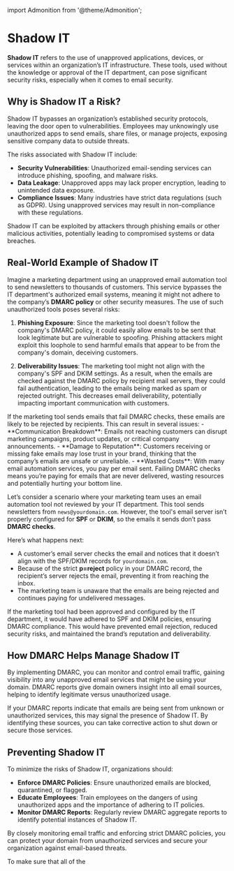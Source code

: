 import Admonition from '@theme/Admonition';

# Shadow IT

**Shadow IT** refers to the use of unapproved applications, devices, or services within an organization’s IT infrastructure. These tools, used without the knowledge or approval of the IT department, can pose significant security risks, especially when it comes to email security.

## Why is Shadow IT a Risk?

Shadow IT bypasses an organization’s established security protocols, leaving the door open to vulnerabilities. Employees may unknowingly use unauthorized apps to send emails, share files, or manage projects, exposing sensitive company data to outside threats.

The risks associated with Shadow IT include:

- **Security Vulnerabilities**: Unauthorized email-sending services can introduce phishing, spoofing, and malware risks.
- **Data Leakage**: Unapproved apps may lack proper encryption, leading to unintended data exposure.
- **Compliance Issues**: Many industries have strict data regulations (such as GDPR). Using unapproved services may result in non-compliance with these regulations.

<Admonition type="danger" title="Critical Security Risk">
Shadow IT can be exploited by attackers through phishing emails or other malicious activities, potentially leading to compromised systems or data breaches.
</Admonition>

## Real-World Example of Shadow IT

Imagine a marketing department using an unapproved email automation tool to send newsletters to thousands of customers. This service bypasses the IT department's authorized email systems, meaning it might not adhere to the company’s **DMARC policy** or other security measures. The use of such unauthorized tools poses several risks:

1. **Phishing Exposure**: Since the marketing tool doesn't follow the company's DMARC policy, it could easily allow emails to be sent that look legitimate but are vulnerable to spoofing. Phishing attackers might exploit this loophole to send harmful emails that appear to be from the company's domain, deceiving customers.

2. **Deliverability Issues**: The marketing tool might not align with the company's SPF and DKIM settings. As a result, when the emails are checked against the DMARC policy by recipient mail servers, they could fail authentication, leading to the emails being marked as spam or rejected outright. This decreases email deliverability, potentially impacting important communication with customers.

<Admonition type="warning" title="The Cost of Shadow IT on Email">
If the marketing tool sends emails that fail DMARC checks, these emails are likely to be rejected by recipients. This can result in several issues:
- **Communication Breakdown**: Emails not reaching customers can disrupt marketing campaigns, product updates, or critical company announcements.
- **Damage to Reputation**: Customers receiving or missing fake emails may lose trust in your brand, thinking that the company’s emails are unsafe or unreliable.
- **Wasted Costs**: With many email automation services, you pay per email sent. Failing DMARC checks means you’re paying for emails that are never delivered, wasting resources and potentially hurting your bottom line.
</Admonition>

Let’s consider a scenario where your marketing team uses an email automation tool not reviewed by your IT department. This tool sends newsletters from `news@yourdomain.com`. However, the tool's email server isn’t properly configured for **SPF** or **DKIM**, so the emails it sends don’t pass **DMARC checks**.

Here’s what happens next:

- A customer’s email server checks the email and notices that it doesn’t align with the SPF/DKIM records for `yourdomain.com`.
- Because of the strict **p=reject** policy in your DMARC record, the recipient’s server rejects the email, preventing it from reaching the inbox.
- The marketing team is unaware that the emails are being rejected and continues paying for undelivered messages.

<Admonition type="info" title="What Could Have Been Done?">
If the marketing tool had been approved and configured by the IT department, it would have adhered to SPF and DKIM policies, ensuring DMARC compliance. This would have prevented email rejection, reduced security risks, and maintained the brand’s reputation and deliverability.
</Admonition>

## How DMARC Helps Manage Shadow IT

By implementing DMARC, you can monitor and control email traffic, gaining visibility into any unapproved email services that might be using your domain. DMARC reports give domain owners insight into all email sources, helping to identify legitimate versus unauthorized usage.

<Admonition type="info" title="Shadow IT and DMARC">
If your DMARC reports indicate that emails are being sent from unknown or unauthorized services, this may signal the presence of Shadow IT. By identifying these sources, you can take corrective action to shut down or secure those services.
</Admonition>

## Preventing Shadow IT

To minimize the risks of Shadow IT, organizations should:

- **Enforce DMARC Policies**: Ensure unauthorized emails are blocked, quarantined, or flagged.
- **Educate Employees**: Train employees on the dangers of using unauthorized apps and the importance of adhering to IT policies.
- **Monitor DMARC Reports**: Regularly review DMARC aggregate reports to identify potential instances of Shadow IT.

By closely monitoring email traffic and enforcing strict DMARC policies, you can protect your domain from unauthorized services and secure your organization against email-based threats.

To make sure that all of the

